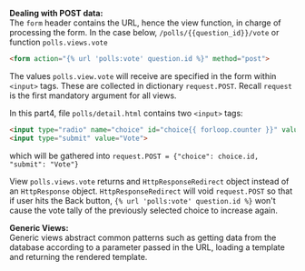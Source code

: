 **Dealing with POST data:**  
The `form` header contains the URL, hence the view function, in charge of processing the form.
In the case below, `/polls/{{question_id}}/vote` or function `polls.views.vote`
```html
<form action="{% url 'polls:vote' question.id %}" method="post">
```

The values `polls.view.vote` will receive are specified in the form within `<input>` tags. These are
collected in dictionary `request.POST`. Recall `request` is the first mandatory argument for all views.

In this part4, file `polls/detail.html` contains two `<input>` tags:
```html
<input type="radio" name="choice" id="choice{{ forloop.counter }}" value="{{ choice.id }}">
<input type="submit" value="Vote">
```
which will be gathered into `request.POST = {"choice": choice.id, "submit": "Vote"}`

View `polls.views.vote` returns and `HttpResponseRedirect` object instead of an `HttpResponse` object.
`HttpResponseRedirect` will void `request.POST` so that if user hits the Back button,
`{% url 'polls:vote' question.id %}` won't cause the vote tally of the previously selected choice to
increase again.

**Generic Views:**  
Generic views abstract common patterns such as getting data from the database according to
a parameter passed in the URL, loading a template and returning the rendered template.

